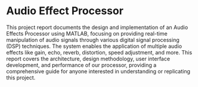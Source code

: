 # Audio Effect Processor
 This project report documents the design and implementation of an Audio Effects Processor using MATLAB, focusing on providing real-time manipulation of audio signals through various digital signal processing (DSP) techniques. The system enables the application of multiple audio effects like gain, echo, reverb, distortion, speed adjustment, and more. This report covers the architecture, design methodology, user interface development, and performance of our processor, providing a comprehensive guide for anyone interested in understanding or replicating this project.
